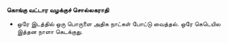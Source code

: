 **கொங்கு வட்டார வழக்குச் சொல்லகராதி**
- ஒரே இடத்தில் ஒரு பொருளை அதிக நாட்கள் போட்டு வைத்தல். ஒரே கெடெயில இத்தன நாளா கெடக்குது.

